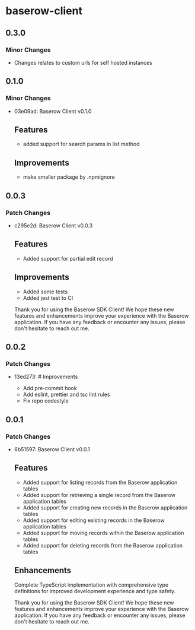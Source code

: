 # baserow-client

## 0.3.0

### Minor Changes

- Changes relates to custom urls for self hosted instances

## 0.1.0

### Minor Changes

- 03e09ad: Baserow Client v0.1.0

  ## Features

  - added support for search params in list method

  ## Improvements

  - make smaller package by .npmignore

## 0.0.3

### Patch Changes

- c295e2d: Baserow Client v0.0.3

  ## Features

  - Added support for partial edit record

  ## Improvements

  - Added some tests
  - Added jest test to CI

  Thank you for using the Baserow SDK Client! We hope these new features and enhancements improve your experience with the Baserow application. If you have any feedback or encounter any issues, please don't hesitate to reach out me.

## 0.0.2

### Patch Changes

- 13ed273: # Improvements

  - Add pre-commit hook
  - Add eslint, prettier and tsc lint rules
  - Fix repo codestyle

## 0.0.1

### Patch Changes

- 6b51597: Baserow Client v0.0.1

  ## Features

  - Added support for listing records from the Baserow application tables
  - Added support for retrieving a single record from the Baserow application tables
  - Added support for creating new records in the Baserow application tables
  - Added support for editing existing records in the Baserow application tables
  - Added support for moving records within the Baserow application tables
  - Added support for deleting records from the Baserow application tables

  ## Enhancements

  Complete TypeScript implementation with comprehensive type definitions for improved development experience and type safety.

  Thank you for using the Baserow SDK Client! We hope these new features and enhancements improve your experience with the Baserow application. If you have any feedback or encounter any issues, please don't hesitate to reach out me.
